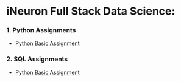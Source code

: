 # iNeuron Full Stack Data Science:

### 1. Python Assignments
- [Python Basic Assignment](https://github.com/pokeMike/Ineuron-DataScience-Assignments/tree/main/Python%20Basics)
### 2. SQL Assignments
- [Python Basic Assignment](https://github.com/pokeMike/Ineuron-DataScience-Assignments/tree/main/Python%20Basics)
